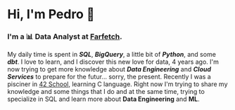 # Hi, I'm Pedro 👋

### I'm a 📊 **Data Analyst** at [**Farfetch**](https://www.farfetch.com/).
My daily time is spent in ***SQL***, ***BigQuery***, a little bit of ***Python***, and some ***dbt***. I love to learn, and I discover this new love for data, 4 years ago. I'm now trying to get more knowledge about ***Data Engineering*** and ***Cloud Services*** to prepare for the futur... sorry, the present. 
Recently I was a pisciner in [42 School](https://www.42porto.com/), learning C language.
Right now I'm trying to share my knowledge and some things that I do and at the same time, trying to specialize in SQL and learn more about **Data Engineering** and **ML**.

<!--
**pekas22/pekas22** is a ✨ _special_ ✨ repository because its `README.md` (this file) appears on your GitHub profile.

Here are some ideas to get you started:

- 🔭 I’m currently working on ...
- 🌱 I’m currently learning ...
- 👯 I’m looking to collaborate on ...
- 🤔 I’m looking for help with ...
- 💬 Ask me about ...
- 📫 How to reach me: ...
- 😄 Pronouns: ...
- ⚡ Fun fact: ...
-->
